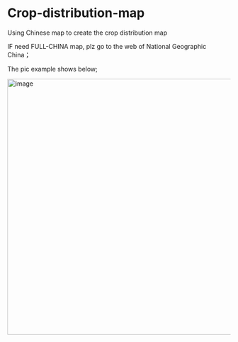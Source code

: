 # Crop-distribution-map
Using Chinese map to create the crop distribution map

IF need FULL-CHINA map, plz go to the web of National Geographic China；

The pic example shows below;


<img width="578" alt="image" src="https://github.com/YiminWang282/Crop-distribution-map/assets/105913648/f1b5e558-7535-4837-b6c2-f94e1a0f82dc">


